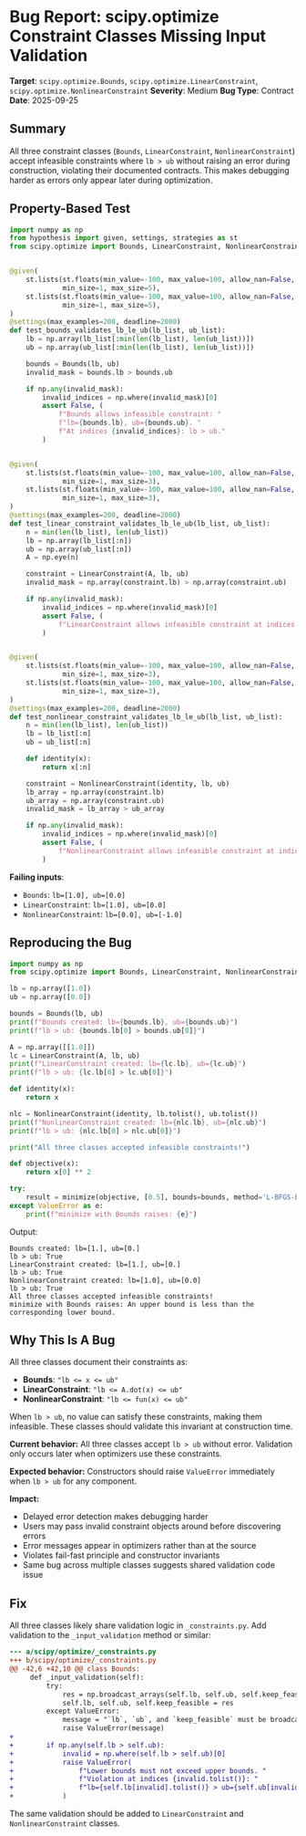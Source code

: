 # Bug Report: scipy.optimize Constraint Classes Missing Input Validation

**Target**: `scipy.optimize.Bounds`, `scipy.optimize.LinearConstraint`, `scipy.optimize.NonlinearConstraint`
**Severity**: Medium
**Bug Type**: Contract
**Date**: 2025-09-25

## Summary

All three constraint classes (`Bounds`, `LinearConstraint`, `NonlinearConstraint`) accept infeasible constraints where `lb > ub` without raising an error during construction, violating their documented contracts. This makes debugging harder as errors only appear later during optimization.

## Property-Based Test

```python
import numpy as np
from hypothesis import given, settings, strategies as st
from scipy.optimize import Bounds, LinearConstraint, NonlinearConstraint


@given(
    st.lists(st.floats(min_value=-100, max_value=100, allow_nan=False, allow_infinity=False),
             min_size=1, max_size=5),
    st.lists(st.floats(min_value=-100, max_value=100, allow_nan=False, allow_infinity=False),
             min_size=1, max_size=5),
)
@settings(max_examples=200, deadline=2000)
def test_bounds_validates_lb_le_ub(lb_list, ub_list):
    lb = np.array(lb_list[:min(len(lb_list), len(ub_list))])
    ub = np.array(ub_list[:min(len(lb_list), len(ub_list))])

    bounds = Bounds(lb, ub)
    invalid_mask = bounds.lb > bounds.ub

    if np.any(invalid_mask):
        invalid_indices = np.where(invalid_mask)[0]
        assert False, (
            f"Bounds allows infeasible constraint: "
            f"lb={bounds.lb}, ub={bounds.ub}. "
            f"At indices {invalid_indices}: lb > ub."
        )


@given(
    st.lists(st.floats(min_value=-100, max_value=100, allow_nan=False, allow_infinity=False),
             min_size=1, max_size=3),
    st.lists(st.floats(min_value=-100, max_value=100, allow_nan=False, allow_infinity=False),
             min_size=1, max_size=3),
)
@settings(max_examples=200, deadline=2000)
def test_linear_constraint_validates_lb_le_ub(lb_list, ub_list):
    n = min(len(lb_list), len(ub_list))
    lb = np.array(lb_list[:n])
    ub = np.array(ub_list[:n])
    A = np.eye(n)

    constraint = LinearConstraint(A, lb, ub)
    invalid_mask = np.array(constraint.lb) > np.array(constraint.ub)

    if np.any(invalid_mask):
        invalid_indices = np.where(invalid_mask)[0]
        assert False, (
            f"LinearConstraint allows infeasible constraint at indices {invalid_indices}"
        )


@given(
    st.lists(st.floats(min_value=-100, max_value=100, allow_nan=False, allow_infinity=False),
             min_size=1, max_size=3),
    st.lists(st.floats(min_value=-100, max_value=100, allow_nan=False, allow_infinity=False),
             min_size=1, max_size=3),
)
@settings(max_examples=200, deadline=2000)
def test_nonlinear_constraint_validates_lb_le_ub(lb_list, ub_list):
    n = min(len(lb_list), len(ub_list))
    lb = lb_list[:n]
    ub = ub_list[:n]

    def identity(x):
        return x[:n]

    constraint = NonlinearConstraint(identity, lb, ub)
    lb_array = np.array(constraint.lb)
    ub_array = np.array(constraint.ub)
    invalid_mask = lb_array > ub_array

    if np.any(invalid_mask):
        invalid_indices = np.where(invalid_mask)[0]
        assert False, (
            f"NonlinearConstraint allows infeasible constraint at indices {invalid_indices}"
        )
```

**Failing inputs**:
- `Bounds`: `lb=[1.0], ub=[0.0]`
- `LinearConstraint`: `lb=[1.0], ub=[0.0]`
- `NonlinearConstraint`: `lb=[0.0], ub=[-1.0]`

## Reproducing the Bug

```python
import numpy as np
from scipy.optimize import Bounds, LinearConstraint, NonlinearConstraint, minimize

lb = np.array([1.0])
ub = np.array([0.0])

bounds = Bounds(lb, ub)
print(f"Bounds created: lb={bounds.lb}, ub={bounds.ub}")
print(f"lb > ub: {bounds.lb[0] > bounds.ub[0]}")

A = np.array([[1.0]])
lc = LinearConstraint(A, lb, ub)
print(f"LinearConstraint created: lb={lc.lb}, ub={lc.ub}")
print(f"lb > ub: {lc.lb[0] > lc.ub[0]}")

def identity(x):
    return x

nlc = NonlinearConstraint(identity, lb.tolist(), ub.tolist())
print(f"NonlinearConstraint created: lb={nlc.lb}, ub={nlc.ub}")
print(f"lb > ub: {nlc.lb[0] > nlc.ub[0]}")

print("All three classes accepted infeasible constraints!")

def objective(x):
    return x[0] ** 2

try:
    result = minimize(objective, [0.5], bounds=bounds, method='L-BFGS-B')
except ValueError as e:
    print(f"minimize with Bounds raises: {e}")
```

Output:
```
Bounds created: lb=[1.], ub=[0.]
lb > ub: True
LinearConstraint created: lb=[1.], ub=[0.]
lb > ub: True
NonlinearConstraint created: lb=[1.0], ub=[0.0]
lb > ub: True
All three classes accepted infeasible constraints!
minimize with Bounds raises: An upper bound is less than the corresponding lower bound.
```

## Why This Is A Bug

All three classes document their constraints as:
- **Bounds**: `"lb <= x <= ub"`
- **LinearConstraint**: `"lb <= A.dot(x) <= ub"`
- **NonlinearConstraint**: `"lb <= fun(x) <= ub"`

When `lb > ub`, no value can satisfy these constraints, making them infeasible. These classes should validate this invariant at construction time.

**Current behavior:** All three classes accept `lb > ub` without error. Validation only occurs later when optimizers use these constraints.

**Expected behavior:** Constructors should raise `ValueError` immediately when `lb > ub` for any component.

**Impact:**
- Delayed error detection makes debugging harder
- Users may pass invalid constraint objects around before discovering errors
- Error messages appear in optimizers rather than at the source
- Violates fail-fast principle and constructor invariants
- Same bug across multiple classes suggests shared validation code issue

## Fix

All three classes likely share validation logic in `_constraints.py`. Add validation to the `_input_validation` method or similar:

```diff
--- a/scipy/optimize/_constraints.py
+++ b/scipy/optimize/_constraints.py
@@ -42,6 +42,10 @@ class Bounds:
     def _input_validation(self):
         try:
             res = np.broadcast_arrays(self.lb, self.ub, self.keep_feasible)
             self.lb, self.ub, self.keep_feasible = res
         except ValueError:
             message = "`lb`, `ub`, and `keep_feasible` must be broadcastable."
             raise ValueError(message)
+
+        if np.any(self.lb > self.ub):
+            invalid = np.where(self.lb > self.ub)[0]
+            raise ValueError(
+                f"Lower bounds must not exceed upper bounds. "
+                f"Violation at indices {invalid.tolist()}: "
+                f"lb={self.lb[invalid].tolist()} > ub={self.ub[invalid].tolist()}"
+            )
```

The same validation should be added to `LinearConstraint` and `NonlinearConstraint` classes.
